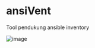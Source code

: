 # ansiVent
Tool pendukung ansible inventory

![image](https://github.com/samCukid/ansiVent/assets/40711562/cb6b9ed4-846e-4e5c-be3b-502cdf1a0f80)
